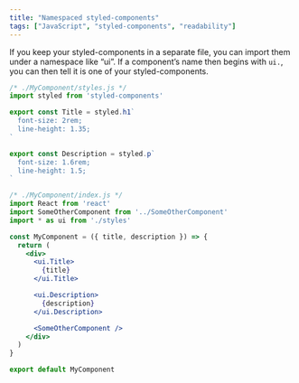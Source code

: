 ```yaml
---
title: "Namespaced styled-components"
tags: ["JavaScript", "styled-components", "readability"]
---
```

If you keep your styled-components in a separate file, you can import them under a namespace like “ui”. If a component’s name then begins with `ui.`, you can then tell it is one of your styled-components.

```js
/* ./MyComponent/styles.js */
import styled from 'styled-components'

export const Title = styled.h1`
  font-size: 2rem;
  line-height: 1.35;
`

export const Description = styled.p`
  font-size: 1.6rem;
  line-height: 1.5;
`
```

```jsx
/* ./MyComponent/index.js */
import React from 'react'
import SomeOtherComponent from '../SomeOtherComponent'
import * as ui from './styles'

const MyComponent = ({ title, description }) => {
  return (
    <div>
      <ui.Title>
        {title}
      </ui.Title>

      <ui.Description>
        {description}
      </ui.Description>

      <SomeOtherComponent />
    </div>
  )
}

export default MyComponent
```

